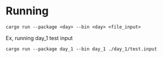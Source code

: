# Running
```cargo run --package <day> --bin <day> <file_input>```

Ex, running day_1 test input
````
cargo run --package day_1 --bin day_1 ./day_1/test.input
`````
